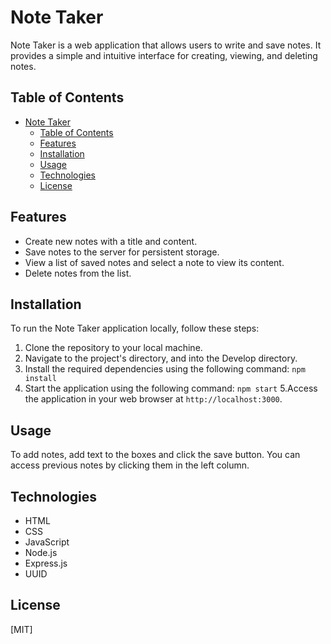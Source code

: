 # Note Taker

Note Taker is a web application that allows users to write and save notes. It provides a simple and intuitive interface for creating, viewing, and deleting notes.

## Table of Contents

- [Note Taker](#note-taker)
  - [Table of Contents](#table-of-contents)
  - [Features](#features)
  - [Installation](#installation)
  - [Usage](#usage)
  - [Technologies](#technologies)
  - [License](#license)

## Features

- Create new notes with a title and content.
- Save notes to the server for persistent storage.
- View a list of saved notes and select a note to view its content.
- Delete notes from the list.



## Installation

To run the Note Taker application locally, follow these steps:

1. Clone the repository to your local machine.
2. Navigate to the project's directory, and into the Develop directory.
3. Install the required dependencies using the following command:
   ```npm install```
4. Start the application using the following command:
   ```npm start```
5.Access the application in your web browser at `http://localhost:3000`.

## Usage

To add notes, add text to the boxes and click the save button. You can access previous notes by clicking them in the left column.
## Technologies

- HTML
- CSS
- JavaScript
- Node.js
- Express.js
- UUID

## License

[MIT]
